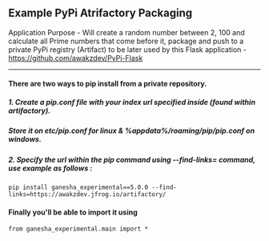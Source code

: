 ## Example PyPi Atrifactory Packaging

Application Purpose - Will create a random number between 2, 100 and calculate all Prime numbers that come before it, package and push to a private PyPi registry (Artifact) to be later used by this Flask application - https://github.com/awakzdev/PyPi-Flask

<hr>
        
#### There are two ways to pip install from a private repository.
##### 1. Create a pip.conf file with your index url specified inside (found within artifactory). 

##### Store it on etc/pip.conf for linux & %appdata%/roaming/pip/pip.conf on windows.

##### 2. Specify the url within the pip command using --find-links= command, use example as follows : 
`pip install ganesha_experimental==5.0.0 --find-links=https://awakzdev.jfrog.io/artifactory/`

#### Finally you'll be able to import it using
`from ganesha_experimental.main import *`
